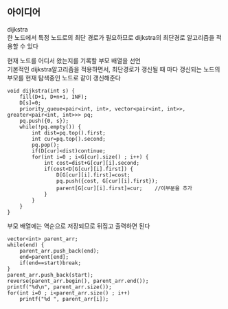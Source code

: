 ## 아이디어
dijkstra  
한 노드에서 특정 노드로의 최단 경로가 필요하므로 dijkstra의 최단경로 알고리즘을 적용할 수 있다  
  
현재 노드를 어디서 왔는지를 기록할 부모 배열을 선언  
기본적인 dijkstra알고리즘을 적용하면서, 최단경로가 갱신될 때 마다 갱신되는 노드의  
부모를 현재 탐색중인 노드로 같이 갱신해준다
```
void dijkstra(int s) {
	fill(D+1, D+n+1, INF);
	D[s]=0;
	priority_queue<pair<int, int>, vector<pair<int, int>>, greater<pair<int, int>>> pq;
	pq.push({0, s});
	while(!pq.empty()) {
		int dist=pq.top().first;
		int cur=pq.top().second;
		pq.pop();
		if(D[cur]<dist)continue;
		for(int i=0 ; i<G[cur].size() ; i++) {
			int cost=dist+G[cur][i].second;
			if(cost<D[G[cur][i].first]) {
				D[G[cur][i].first]=cost;
				pq.push({cost, G[cur][i].first});
				parent[G[cur][i].first]=cur;    //이부분을 추가
			}
		}
	}
}
```
부모 배열에는 역순으로 저장되므로 뒤집고 출력하면 된다
```
vector<int> parent_arr;
while(end) {
	parent_arr.push_back(end);
	end=parent[end];
	if(end==start)break;
}
parent_arr.push_back(start);
reverse(parent_arr.begin(), parent_arr.end());
printf("%d\n", parent_arr.size());
for(int i=0 ; i<parent_arr.size() ; i++)
	printf("%d ", parent_arr[i]);
```
